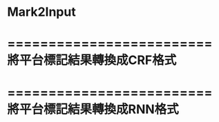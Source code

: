 # Mark2Input

=========================
將平台標記結果轉換成CRF格式
=========================







=========================
將平台標記結果轉換成RNN格式
=========================
